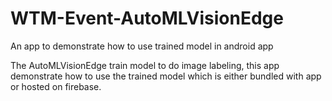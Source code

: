 # WTM-Event-AutoMLVisionEdge
An app to demonstrate how to use trained model in android app

The AutoMLVisionEdge train model to do image labeling, this app demonstrate how to use the trained model which is either bundled with app or hosted on firebase.
